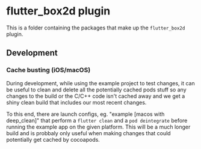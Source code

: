 # flutter_box2d plugin

This is a folder containing the packages that make up the `flutter_box2d` plugin.

## Development

### Cache busting (iOS/macOS)

During development, while using the example project to test changes, it
can be useful to clean and delete all the potentially cached pods stuff
so any changes to the build or the C/C++ code isn't cached away and we
get a shiny clean build that includes our most recent changes.

To this end, there are launch configs, eg. "example [macos with deep_clean]"
that perform a `flutter clean` and a `pod deintegrate` before running the
example app on the given platform. This will be a much longer build and is
probbaly only useful when making changes that could potentially get cached
by cocoapods.
